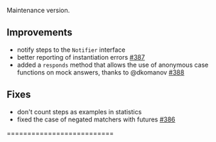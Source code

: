 Maintenance version.

## Improvements

 * notify steps to the `Notifier` interface
 * better reporting of instantiation errors [#387](http://github.com/etorreborre/specs2/issues/387)
 * added a `responds` method that allows the use of anonymous case functions on mock answers, thanks to @dkomanov [#388](http://github.com/etorreborre/specs2/issues/388)

## Fixes 

 * don't count steps as examples in statistics
 * fixed the case of negated matchers with futures [#386](http://github.com/etorreborre/specs2/issues/386)

==========================


